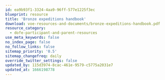 ```yaml
---
id: ea9b93f1-3324-4aa9-96ff-577e1225f3ec
blueprint: resource
title: 'Bronze expeditions handbook'
download: voe-resources-and-documents/bronze-expeditions-handbook.pdf
resource_category:
  - dofe-participant-and-parent-resources
use_meta_keywords: false
no_index_page: false
no_follow_links: false
sitemap_priority: '0.5'
sitemap_changefreq: daily
override_twitter_settings: false
updated_by: 115d3974-8cac-461e-9579-c5775a2031e7
updated_at: 1666198778
---
```

